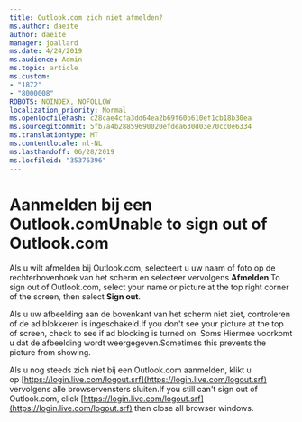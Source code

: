 ```yaml
---
title: Outlook.com zich niet afmelden?
ms.author: daeite
author: daeite
manager: joallard
ms.date: 4/24/2019
ms.audience: Admin
ms.topic: article
ms.custom:
- "1872"
- "8000008"
ROBOTS: NOINDEX, NOFOLLOW
localization_priority: Normal
ms.openlocfilehash: c28cae4cfa3dd64ea2b69f60b610ef1cb18b30ea
ms.sourcegitcommit: 5fb7a4b28859690020efdea630d03e70cc0e6334
ms.translationtype: MT
ms.contentlocale: nl-NL
ms.lasthandoff: 06/28/2019
ms.locfileid: "35376396"
---
```

# <a name="unable-to-sign-out-of-outlookcom"></a><span data-ttu-id="403dd-102">Aanmelden bij een Outlook.com</span><span class="sxs-lookup"><span data-stu-id="403dd-102">Unable to sign out of Outlook.com</span></span>

<span data-ttu-id="403dd-103">Als u wilt afmelden bij Outlook.com, selecteert u uw naam of foto op de rechterbovenhoek van het scherm en selecteer vervolgens **Afmelden**.</span><span class="sxs-lookup"><span data-stu-id="403dd-103">To sign out of Outlook.com, select your name or picture at the top right corner of the screen, then select **Sign out**.</span></span>

<span data-ttu-id="403dd-104">Als u uw afbeelding aan de bovenkant van het scherm niet ziet, controleren of de ad blokkeren is ingeschakeld.</span><span class="sxs-lookup"><span data-stu-id="403dd-104">If you don't see your picture at the top of screen, check to see if ad blocking is turned on.</span></span> <span data-ttu-id="403dd-105">Soms Hiermee voorkomt u dat de afbeelding wordt weergegeven.</span><span class="sxs-lookup"><span data-stu-id="403dd-105">Sometimes this prevents the picture from showing.</span></span>

<span data-ttu-id="403dd-106">Als u nog steeds zich niet bij een Outlook.com aanmelden, klikt u op [https://login.live.com/logout.srf](https://login.live.com/logout.srf) vervolgens alle browservensters sluiten.</span><span class="sxs-lookup"><span data-stu-id="403dd-106">If you still can't sign out of Outlook.com, click [https://login.live.com/logout.srf](https://login.live.com/logout.srf) then close all browser windows.</span></span>
